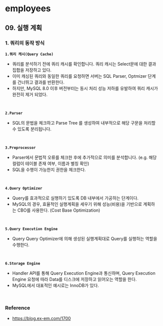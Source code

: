 # employees

## 09. 실행 계획

### 1. 쿼리의 동작 방식
**`1.쿼리 캐시(Query Cache)`**

- 쿼리를 분석하기 전에 쿼리 캐시를 확인합니다. 쿼리 캐시는 Select문에 대한 결과 집합을 저장하고 있다.
- 이미 캐싱된 쿼리와 동일한 쿼리를 요청하면 서버는 SQL Parser, Optmizer 단계를 건너뛰고 결과를 반환한다.
- 하지만, MySQL 8.0 이후 버전부터는 동시 처리 성능 저하를 유발하여 쿼리 캐시가 완전히 제거 되었다.

<br>

**`2.Parser`**

- SQL의 문법을 체크하고 Parse Tree 를 생성하여 내부적으로 해당 구문을 처리할 수 있도록 분리됩니다.

<br>

**`3.Preprocessor`**

- Parser에서 문법적 오류를 체크한 후에 추가적으로 의미를 분석합니다.
  (e.g. 해당 컬럼이 테이블 존재 여부, 이름과 별칭 확인)
- SQL을 수행이 가능한지 권한을 체크한다.

<br>

**`4.Query Optimizer`**

- Query를 효과적으로 실행하기 있도록 DB 내부에서 가공하는 단계이다. 
- MySQL의 경우, 효율적인 실행계획을 세우기 위해 성능(비용)을 기반으로 계획하는 CBO를 사용한다.
  (Cost Base Optimization)

<br>

**`5.Query Execution Engine`**

- Query Query Optimizer에 의해 생성된 실행계획대로 Query를 실행하는 역할을 수행한다.

<br>

**`6.Storage Engine`**

- Handler API를 통해 Query Execution Engine과 통신하며, Query Execution Engine 요청에 따라 Data를 디스크에 저장하고 읽어오는 역할을 한다.
- MySQL에서 대표적인 예시로는 InnoDB가 있다.

<br>

### Reference

- https://blog.ex-em.com/1700